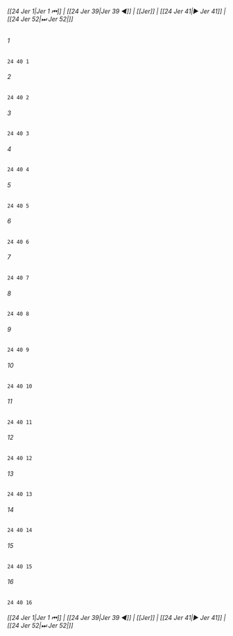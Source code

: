 
###### [[24 Jer 1|Jer 1 ⏮]] | [[24 Jer 39|Jer 39 ◀]] | [[Jer]] | [[24 Jer 41|▶ Jer 41]] | [[24 Jer 52|⏭ Jer 52|]]

###### 1
``` verse
24 40 1 
```
###### 2
``` verse
24 40 2 
```
###### 3
``` verse
24 40 3 
```
###### 4
``` verse
24 40 4 
```
###### 5
``` verse
24 40 5 
```
###### 6
``` verse
24 40 6 
```
###### 7
``` verse
24 40 7 
```
###### 8
``` verse
24 40 8 
```
###### 9
``` verse
24 40 9 
```
###### 10
``` verse
24 40 10 
```
###### 11
``` verse
24 40 11 
```
###### 12
``` verse
24 40 12 
```
###### 13
``` verse
24 40 13 
```
###### 14
``` verse
24 40 14 
```
###### 15
``` verse
24 40 15 
```
###### 16
``` verse
24 40 16 
```

###### [[24 Jer 1|Jer 1 ⏮]] | [[24 Jer 39|Jer 39 ◀]] | [[Jer]] | [[24 Jer 41|▶ Jer 41]] | [[24 Jer 52|⏭ Jer 52|]]


